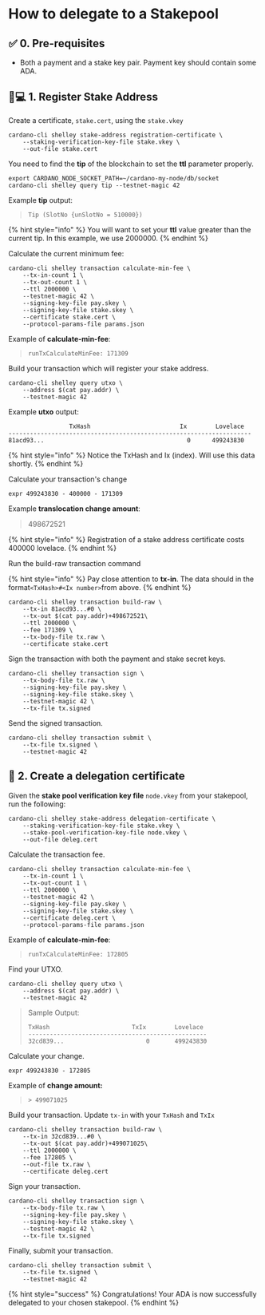 # How to delegate to a Stakepool

## ✅ 0. Pre-requisites

* Both a payment and a stake key pair. Payment key should contain some ADA.

## 👩💻 1. Register Stake Address

Create a certificate, `stake.cert`, using the `stake.vkey`

```text
cardano-cli shelley stake-address registration-certificate \
    --staking-verification-key-file stake.vkey \
    --out-file stake.cert
```

You need to find the **tip** of the blockchain to set the **ttl** parameter properly.

```
export CARDANO_NODE_SOCKET_PATH=~/cardano-my-node/db/socket
cardano-cli shelley query tip --testnet-magic 42
```

Example **tip** output:

> `Tip (SlotNo {unSlotNo = 510000})`

{% hint style="info" %}
You will want to set your **ttl** value greater than the current tip. In this example, we use 2000000. 
{% endhint %}

Calculate the current minimum fee:

```text
cardano-cli shelley transaction calculate-min-fee \
    --tx-in-count 1 \
    --tx-out-count 1 \
    --ttl 2000000 \
    --testnet-magic 42 \
    --signing-key-file pay.skey \
    --signing-key-file stake.skey \
    --certificate stake.cert \
    --protocol-params-file params.json
```

Example of **calculate-min-fee**:

> `runTxCalculateMinFee: 171309`

Build your transaction which will register your stake address.

```text
cardano-cli shelley query utxo \
    --address $(cat pay.addr) \
    --testnet-magic 42
```

Example **utxo** output:

```text
                 TxHash                         Ix        Lovelace
--------------------------------------------------------------------
81acd93...                                        0      499243830
```

{% hint style="info" %}
Notice the TxHash and Ix \(index\). Will use this data shortly.
{% endhint %}

Calculate your transaction's change

```text
expr 499243830 - 400000 - 171309
```

Example **translocation change amount**:

> 498672521

{% hint style="info" %}
Registration of a stake address certificate costs 400000 lovelace.
{% endhint %}

Run the build-raw transaction command

{% hint style="info" %}
Pay close attention to **tx-in**. The data should in the format`<TxHash>#<Ix number>`from above.
{% endhint %}

```text
cardano-cli shelley transaction build-raw \
    --tx-in 81acd93...#0 \
    --tx-out $(cat pay.addr)+498672521\
    --ttl 2000000 \
    --fee 171309 \
    --tx-body-file tx.raw \
    --certificate stake.cert
```

Sign the transaction with both the payment and stake secret keys.

```text
cardano-cli shelley transaction sign \
    --tx-body-file tx.raw \
    --signing-key-file pay.skey \
    --signing-key-file stake.skey \
    --testnet-magic 42 \
    --tx-file tx.signed
```

Send the signed transaction.

```text
cardano-cli shelley transaction submit \
    --tx-file tx.signed \
    --testnet-magic 42
```

## 📄 2. Create a delegation certificate

Given the **stake pool verification key file** `node.vkey` from your stakepool, run the following:

```text
cardano-cli shelley stake-address delegation-certificate \
    --staking-verification-key-file stake.vkey \
    --stake-pool-verification-key-file node.vkey \
    --out-file deleg.cert
```

Calculate the transaction fee.

```text
cardano-cli shelley transaction calculate-min-fee \
    --tx-in-count 1 \
    --tx-out-count 1 \
    --ttl 2000000 \
    --testnet-magic 42 \
    --signing-key-file pay.skey \
    --signing-key-file stake.skey \
    --certificate deleg.cert \
    --protocol-params-file params.json
```

Example of **calculate-min-fee**:

> `runTxCalculateMinFee: 172805`

Find your UTXO.

```text
cardano-cli shelley query utxo \
    --address $(cat pay.addr) \
    --testnet-magic 42
```

> Sample Output:
>
> ```text
> TxHash                       TxIx        Lovelace
> --------------------------------------------------
> 32cd839...                       0       499243830
> ```

Calculate your change.

```text
expr 499243830 - 172805
```

Example of **change amount:**

> `> 499071025`

Build your transaction. Update `tx-in` with your `TxHash` and `TxIx`

```text
cardano-cli shelley transaction build-raw \
    --tx-in 32cd839...#0 \
    --tx-out $(cat pay.addr)+499071025\
    --ttl 2000000 \
    --fee 172805 \
    --out-file tx.raw \
    --certificate deleg.cert
```

Sign your transaction.

```text
cardano-cli shelley transaction sign \
    --tx-body-file tx.raw \
    --signing-key-file pay.skey \
    --signing-key-file stake.skey \
    --testnet-magic 42 \
    --tx-file tx.signed
```

Finally, submit your transaction.

```text
cardano-cli shelley transaction submit \
    --tx-file tx.signed \
    --testnet-magic 42
```

{% hint style="success" %}
Congratulations! Your ADA is now successfully delegated to your chosen stakepool.
{% endhint %}

